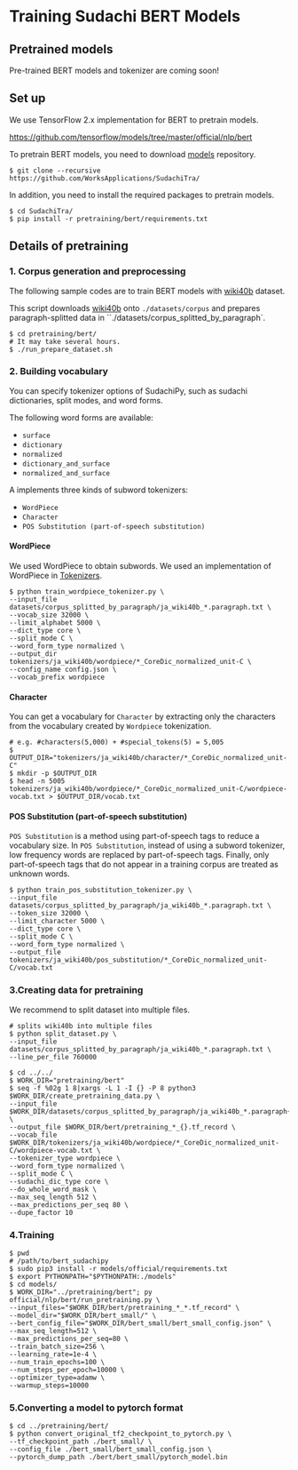 # Training Sudachi BERT Models

## Pretrained models

Pre-trained BERT models and tokenizer are coming soon!


## Set up

We use TensorFlow 2.x implementation for BERT to pretrain models.

https://github.com/tensorflow/models/tree/master/official/nlp/bert

To pretrain BERT models, you need to download [models](https://github.com/tensorflow/models) repository.

```shell script
$ git clone --recursive https://github.com/WorksApplications/SudachiTra/
```

In addition, you need to install the required packages to pretrain models.

```shell script
$ cd SudachiTra/
$ pip install -r pretraining/bert/requirements.txt
```

## Details of pretraining

### 1. Corpus generation and preprocessing

The following sample codes are to train BERT models with [wiki40b](https://www.tensorflow.org/datasets/catalog/wiki40b) dataset.

This script downloads [wiki40b](https://www.tensorflow.org/datasets/catalog/wiki40b) onto `./datasets/corpus` and prepares paragraph-splitted data in ``./datasets/corpus_splitted_by_paragraph`.


```shell script
$ cd pretraining/bert/
# It may take several hours.
$ ./run_prepare_dataset.sh
```


### 2. Building vocabulary

You can specify tokenizer options of SudachiPy, such as sudachi dictionaries, split modes, and word forms.

The following word forms are available:

* `surface`
* `dictionary`
* `normalized`
* `dictionary_and_surface`
* `normalized_and_surface`

A implements three kinds of subword tokenizers:

* `WordPiece`
* `Character`
* `POS Substitution (part-of-speech substitution)`

#### WordPiece

We used WordPiece to obtain subwords.
We used an implementation of WordPiece in [Tokenizers](https://github.com/huggingface/tokenizers).

```shell script
$ python train_wordpiece_tokenizer.py \
--input_file datasets/corpus_splitted_by_paragraph/ja_wiki40b_*.paragraph.txt \
--vocab_size 32000 \
--limit_alphabet 5000 \
--dict_type core \
--split_mode C \
--word_form_type normalized \
--output_dir tokenizers/ja_wiki40b/wordpiece/*_CoreDic_normalized_unit-C \
--config_name config.json \
--vocab_prefix wordpiece
```

#### Character

You can get a vocabulary for `Character` by extracting only the characters from the vocabulary created by `Wordpiece` tokenization.

```shell script
# e.g. #characters(5,000) + #special_tokens(5) = 5,005
$ OUTPUT_DIR="tokenizers/ja_wiki40b/character/*_CoreDic_normalized_unit-C"
$ mkdir -p $OUTPUT_DIR
$ head -n 5005 tokenizers/ja_wiki40b/wordpiece/*_CoreDic_normalized_unit-C/wordpiece-vocab.txt > $OUTPUT_DIR/vocab.txt
```

#### POS Substitution (part-of-speech substitution)

`POS Substitution` is a method using part-of-speech tags to reduce a vocabulary size.
In `POS Substitution`, instead of using a subword tokenizer, low frequency words are replaced by part-of-speech tags.
Finally, only part-of-speech tags that do not appear in a training corpus are treated as unknown words.


```shell script
$ python train_pos_substitution_tokenizer.py \
--input_file datasets/corpus_splitted_by_paragraph/ja_wiki40b_*.paragraph.txt \
--token_size 32000 \
--limit_character 5000 \
--dict_type core \
--split_mode C \
--word_form_type normalized \
--output_file tokenizers/ja_wiki40b/pos_substitution/*_CoreDic_normalized_unit-C/vocab.txt 
```

### 3.Creating data for pretraining

We recommend to split dataset into multiple files.

```shell script
# splits wiki40b into multiple files
$ python split_dataset.py \
--input_file datasets/corpus_splitted_by_paragraph/ja_wiki40b_*.paragraph.txt \
--line_per_file 760000
```

```shell script
$ cd ../../
$ WORK_DIR="pretraining/bert"
$ seq -f %02g 1 8|xargs -L 1 -I {} -P 8 python3 $WORK_DIR/create_pretraining_data.py \
--input_file $WORK_DIR/datasets/corpus_splitted_by_paragraph/ja_wiki40b_*.paragraph{}.txt \
--output_file $WORK_DIR/bert/pretraining_*_{}.tf_record \
--vocab_file $WORK_DIR/tokenizers/ja_wiki40b/wordpiece/*_CoreDic_normalized_unit-C/wordpiece-vocab.txt \
--tokenizer_type wordpiece \
--word_form_type normalized \
--split_mode C \
--sudachi_dic_type core \
--do_whole_word_mask \
--max_seq_length 512 \
--max_predictions_per_seq 80 \
--dupe_factor 10
```

### 4.Training

```shell script
$ pwd
# /path/to/bert_sudachipy
$ sudo pip3 install -r models/official/requirements.txt
$ export PYTHONPATH="$PYTHONPATH:./models"
$ cd models/
$ WORK_DIR="../pretraining/bert"; py official/nlp/bert/run_pretraining.py \
--input_files="$WORK_DIR/bert/pretraining_*_*.tf_record" \
--model_dir="$WORK_DIR/bert_small/" \
--bert_config_file="$WORK_DIR/bert_small/bert_small_config.json" \
--max_seq_length=512 \
--max_predictions_per_seq=80 \
--train_batch_size=256 \
--learning_rate=1e-4 \
--num_train_epochs=100 \
--num_steps_per_epoch=10000 \
--optimizer_type=adamw \
--warmup_steps=10000
```

### 5.Converting a model to pytorch format

```shell script
$ cd ../pretraining/bert/
$ python convert_original_tf2_checkpoint_to_pytorch.py \
--tf_checkpoint_path ./bert_small/ \
--config_file ./bert_small/bert_small_config.json \
--pytorch_dump_path ./bert/bert_small/pytorch_model.bin
```